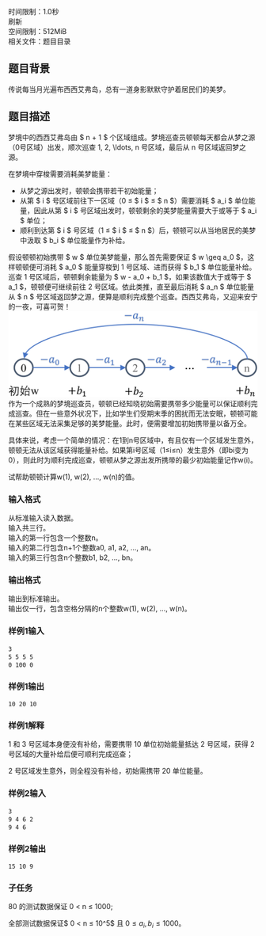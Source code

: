 时间限制：1.0秒  
刷新  
空间限制：512MiB  
相关文件：题目目录

## 题目背景
传说每当月光遍布西西艾弗岛，总有一道身影默默守护着居民们的美梦。

## 题目描述
梦境中的西西艾弗岛由 $ n + 1 $ 个区域组成。梦境巡查员顿顿每天都会从梦之源（0号区域）出发，顺次巡查 1, 2, \ldots, n 号区域，最后从 n 号区域返回梦之源。

在梦境中穿梭需要消耗美梦能量：
- 从梦之源出发时，顿顿会携带若干初始能量；
- 从第 $ i $ 号区域前往下一区域（0 ≤ $ i $ ≤ $ n $）需要消耗 $ a_i $ 单位能量，因此从第 $ i $ 号区域出发时，顿顿剩余的美梦能量需要大于或等于 $ a_i $ 单位；
- 顺利到达第 $ i $ 号区域（1 ≤ $ i $ ≤ $ n $）后，顿顿可以从当地居民的美梦中汲取 $ b_i $ 单位能量作为补给。

假设顿顿初始携带 $ w $ 单位美梦能量，那么首先需要保证 $ w \geq a_0 $，这样顿顿便可消耗 $ a_0 $ 能量穿梭到 1 号区域、进而获得 $ b_1 $ 单位能量补给。巡查 1 号区域后，顿顿剩余能量为 $ w - a_0 + b_1 $，如果该数值大于或等于 $ a_1 $，顿顿便可继续前往 2 号区域。依此类推，直至最后消耗 $ a_n $ 单位能量从 $ n $ 号区域返回梦之源，便算是顺利完成整个巡查。西西艾弗岛，又迎来安宁的一夜，可喜可贺！
![alt text](image.png)
作为一个成熟的梦境巡查员，顿顿已经知晓初始需要携带多少能量可以保证顺利完成巡查。但在一些意外状况下，比如学生们受期末季的困扰而无法安眠，顿顿可能在某些区域无法采集足够的美梦能量。此时，便需要增加初始携带量以备万全。

具体来说，考虑一个简单的情况：在1到n号区域中，有且仅有一个区域发生意外，顿顿无法从该区域获得能量补给。如果第i号区域（1≤i≤n）发生意外（即bi变为0），则此时为顺利完成巡查，顿顿从梦之源出发所携带的最少初始能量记作w(i)。

试帮助顿顿计算w(1), w(2), …, w(n)的值。

### 输入格式
从标准输入读入数据。  
输入共三行。  
输入的第一行包含一个整数n。  
输入的第二行包含n+1个整数a0, a1, a2, …, an。  
输入的第三行包含n个整数b1, b2, …, bn。

### 输出格式
输出到标准输出。  
输出仅一行，包含空格分隔的n个整数w(1), w(2), …, w(n)。
### 样例1输入
```
3
5 5 5 5
0 100 0

```
### 样例1输出
```
10 20 10
```
### 样例1解释
1 和 3 号区域本身便没有补给，需要携带 10 单位初始能量抵达 2 号区域，获得 2 号区域的大量补给后便可顺利完成巡查；

2 号区域发生意外，则全程没有补给，初始需携带 20 单位能量。
### 样例2输入
```
3
9 4 6 2
9 4 6

```
### 样例2输出
```
15 10 9
```
### 子任务
80 的测试数据保证 0 < n ≤ 1000;

全部测试数据保证$ 0 < n ≤ 10^5$ 且 $0 ≤ a_i, b_i ≤ 1000$。
